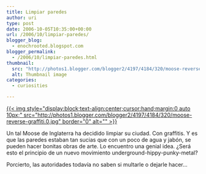 ```yaml
---
title: Limpiar paredes
author: uri
type: post
date: 2006-10-05T10:35:00+00:00
url: /2006/10/limpiar-paredes/
blogger_blog:
  - enochrooted.blogspot.com
blogger_permalink:
  - /2006/10/limpiar-paredes.html
thumbnail:
  src: "http://photos1.blogger.com/blogger2/4197/4184/320/moose-reverse-graffiti.0.jpg"
  alt: Thumbnail image
categories:
  - curiosities

---
```

[{{< img style="display:block;text-align:center;cursor:hand;margin:0 auto 10px;" src="http://photos1.blogger.com/blogger2/4197/4184/320/moose-reverse-graffiti.0.jpg" border="0" alt="" >}}][1]

Un tal Moose de Inglaterra ha decidido limpiar su ciudad. Con graffitis. Y es que las paredes estaban tan sucias que con un poco de agua y jabón, se pueden hacer bonitas obras de arte. Lo encuentro una genial idea. ¿Será esto el principio de un nuevo movimiento underground-hippy-punky-metal?

Porcierto, las autoridades todavía no saben si multarle o dejarle hacer&#8230;

 [1]: http://photos1.blogger.com/blogger2/4197/4184/1600/moose-reverse-graffiti.0.jpg